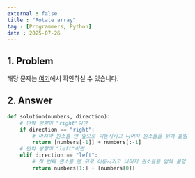 ```yaml
---
external : false
title : "Rotate array"
tag : [Programmers, Python]
date : 2025-07-26
---
```


## 1. Problem

해당 문제는 [여기](https://school.programmers.co.kr/learn/courses/30/lessons/120844)에서 확인하실 수 있습니다.

## 2. Answer

```py
def solution(numbers, direction):
    # 만약 방향이 "right"이면
    if direction == "right":
        # 마지막 원소를 맨 앞으로 이동시키고 나머지 원소들을 뒤에 붙임
        return [numbers[-1]] + numbers[:-1]
    # 만약 방향이 "left"이면
    elif direction == "left":
        # 첫 번째 원소를 맨 뒤로 이동시키고 나머지 원소들을 앞에 붙임
        return numbers[1:] + [numbers[0]]
```
